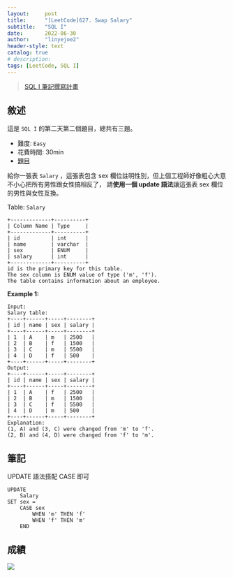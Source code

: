 ```yaml
---
layout:     post
title:      "[LeetCode]627. Swap Salary"
subtitle:   "SQL I"
date:       2022-06-30
author:     "linyejoe2"
header-style: text
catalog: true
# description: 
tags: [LeetCode, SQL I]
---
```


>[SQL I 筆記撰寫計畫](/2022/06/27/leetcode/SQL/SQL%20I/Starting_write_SQL_I_note/)

## 敘述

這是 `SQL I` 的第二天第二個題目，總共有三題。

+ 難度: `Easy`
+ 花費時間: 30min
+ [題目](https://leetcode.com/problems/swap-salary/)

給你一張表 `Salary` ，這張表包含 sex 欄位註明性別，但上個工程師好像粗心大意不小心把所有男性跟女性搞相反了，
請**使用一個 update 語法**讓這張表 sex 欄位的男性與女性互換。

<!--more-->

Table: `Salary`
```
+-------------+----------+
| Column Name | Type     |
+-------------+----------+
| id          | int      |
| name        | varchar  |
| sex         | ENUM     |
| salary      | int      |
+-------------+----------+
id is the primary key for this table.
The sex column is ENUM value of type ('m', 'f').
The table contains information about an employee.
```

**Example 1:**

```=
Input: 
Salary table:
+----+------+-----+--------+
| id | name | sex | salary |
+----+------+-----+--------+
| 1  | A    | m   | 2500   |
| 2  | B    | f   | 1500   |
| 3  | C    | m   | 5500   |
| 4  | D    | f   | 500    |
+----+------+-----+--------+
Output: 
+----+------+-----+--------+
| id | name | sex | salary |
+----+------+-----+--------+
| 1  | A    | f   | 2500   |
| 2  | B    | m   | 1500   |
| 3  | C    | f   | 5500   |
| 4  | D    | m   | 500    |
+----+------+-----+--------+
Explanation: 
(1, A) and (3, C) were changed from 'm' to 'f'.
(2, B) and (4, D) were changed from 'f' to 'm'.
```


## 筆記

UPDATE 語法搭配 CASE 即可

```sql=
UPDATE
    Salary
SET sex = 
    CASE sex
        WHEN 'm' THEN 'f'
        WHEN 'f' THEN 'm'
    END
```

## 成績

![](https://i.imgur.com/ReThTib.png)

